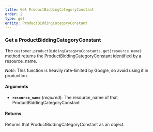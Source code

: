 ```yaml
---
title: Get ProductBiddingCategoryConstant
order: 2
type: get
entity: ProductBiddingCategoryConstant
---
```


### Get a ProductBiddingCategoryConstant

The `customer.productBiddingCategoryConstants.get(resource_name)` method returns the ProductBiddingCategoryConstant identified by a resource_name.

_Note_: This function is heavily rate-limited by Google, so avoid using it in production.

#### Arguments

- **`resource_name`** (_required_): The resource_name of that ProductBiddingCategoryConstant

#### Returns

Returns that ProductBiddingCategoryConstant as an object.
